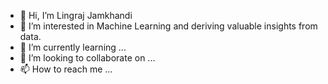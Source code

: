 - 👋 Hi, I’m Lingraj Jamkhandi
- 👀 I’m interested in Machine Learning and deriving valuable insights from data. 
- 🌱 I’m currently learning ...
- 💞️ I’m looking to collaborate on ...
- 📫 How to reach me ...

<!---
LingrajAckerman/LingrajAckerman is a ✨ special ✨ repository because its `README.md` (this file) appears on your GitHub profile.
You can click the Preview link to take a look at your changes.
--->
